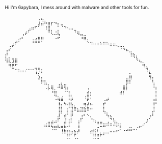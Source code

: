 Hi I'm 6apybara, I mess around with malware and other tools for fun. 



⠀⠀⠀⠀⠀⠀⠀⠀⠀⠀⢀⣄⠀⠀⠀⠀⠀⠀⠀⠀⠀⠀⠀⠀⠀⠀⠀⠀⠀⠀⠀⠀⠀⠀⠀⠀⠀⠀⠀⠀⠀⠀⠀⠀⠀⠀⠀
⠀⠀⠀⠀⠀⠀⠀⠀⠀⠀⣸⣬⠷⣶⡖⠲⡄⣀⠀⠀⠀⠀⠀⠀⠀⠀⠀⠀⠀⠀⠀⠀⠀⠀⠀⠀⠀⠀⠀⠀⠀⠀⠀⠀⠀⠀⠀
⠀⠀⠀⠀⠀⠀⠀⣠⠶⠋⠁⠀⠸⣿⡀⠀⡁⠈⠙⠢⠤⣀⠀⠀⠀⠀⠀⠀⠀⠀⠀⠀⠀⠀⠀⠀⠀⠀⠀⠀⠀⠀⠀⠀⠀⠀⠀
⠀⠀⠀⠀⠀⢠⠞⠁⠀⠀⠀⠀⠀⠉⠣⠬⢧⠀⠀⠀⠀⠈⠻⣤⣀⠀⠀⠀⠀⠀⠀⠀⠀⠀⠀⠀⠀⠀⠀⠀⠀⠀⠀⠀⠀⠀⠀
⠀⠀⠀⢀⡴⠃⠀⠀⢠⣴⣿⡿⠀⠀⠀⠐⠋⠀⠀⠀⠀⠀⠀⠘⠿⡄⠀⠀⠀⠀⠀⠀⠀⠀⠀⠀⠀⠀⠀⠀⠀⠀⠀⠀⠀⠀⠀
⠀⢀⡴⠋⠀⠀⠀⠀⠈⠉⠉⠀⠀⠀⠀⠀⠀⠀⠀⠀⠀⠀⠀⠀⠀⠈⠙⠒⠒⠓⠛⠓⠶⠶⢄⣀⡀⠀⠀⠀⠀⠀⠀⠀⠀⠀⠀
⢠⠎⠀⠀⠀⠀⠀⠀⠀⠀⠀⠀⠀⠀⠀⠀⠀⠀⠀⠀⠀⠀⠀⠀⠀⠀⠀⠀⠀⠀⠀⠀⠀⠀⠀⠈⠙⠦⣀⠀⠀⠀⠀⠀⠀⠀⠀
⡞⡀⠀⠀⠀⠀⠀⠀⠀⠀⠀⠀⠀⠀⠀⠀⠀⠀⠀⠀⠀⠀⠀⠀⠀⠀⠀⠀⠀⠀⠀⠀⠀⠀⠀⠀⠀⠀⠸⢷⡄⠀⠀⠀⠀⠀⠀
⢻⣇⣹⣿⠀⠀⠀⠀⠀⠀⠀⠀⠀⠀⠀⠀⠀⠀⠀⠀⠀⠀⠀⠀⠀⠀⠀⠀⠀⠀⠀⠀⠀⠀⠀⠀⠀⠀⠀⠀⠙⢦⡀⠀⠀⠀⠀
⠀⠻⣟⠋⠀⠀⠀⠀⠀⣀⣀⠀⠀⠀⠀⠀⠀⠀⠀⠀⠀⠀⠀⠀⠀⠀⠀⠀⠀⠀⠀⠀⠀⠀⠀⠀⠀⠀⠀⠀⠀⠀⠻⣄⠀⠀⠀
⠀⠀⠀⠉⠓⠒⠊⠉⠉⢸⡙⠇⠀⠀⠀⠀⠀⠀⠀⠀⠀⠀⠀⠀⠀⠀⠀⠀⠀⠀⠀⠀⠀⠀⠀⠀⠀⠀⡀⠀⠀⠀⠀⠘⣆⠀⠀
⠀⠀⠀⠀⠀⠀⠀⠀⠀⠀⣱⡄⠀⠀⠀⠀⠀⠀⠀⠀⠀⠀⠀⠀⠀⠀⠀⠀⠀⠀⠀⠀⠀⠀⠀⠀⠀⣀⣿⠀⠀⠀⠀⠀⢻⡄⠀
⠀⠀⠀⠀⠀⠀⠀⠀⠀⠀⠀⠟⣧⡀⠀⠀⢀⡄⣀⠀⠀⠀⠀⠀⠀⠀⠀⠀⠀⠀⠀⠀⠀⠀⠀⠀⠀⡿⠇⠀⠀⠀⠀⠀⠀⢣⠀
⠀⠀⠀⠀⠀⠀⠀⠀⠀⠀⠀⠀⠠⡧⢿⡀⠚⠿⢻⡆⠀⠀⠀⠀⠀⢠⠀⠀⠀⠀⠀⠀⠀⠀⠀⠀⣿⡇⠀⠀⠀⠀⠀⠀⠀⠘⡆
⠀⠀⠀⠀⠀⠀⠀⠀⠀⠀⠀⠀⠀⠀⠘⣿⠀⠀⠈⢹⡀⠀⠀⠀⠀⣾⡆⠀⠀⠀⠀⠀⠀⠀⠀⠾⠇⠀⠀⠀⠀⠀⠀⠀⠀⠀⡇
⠀⠀⠀⠀⠀⠀⠀⠀⠀⠀⠀⠀⠀⠀⠀⠨⢷⣾⠀⠸⡷⠀⠀⠀⠘⡿⠂⠀⠀⠀⢀⡴⠀⠀⠀⠀⠀⠀⠀⠀⠀⠀⠀⠀⠀⢠⡇
⠀⠀⠀⠀⠀⠀⠀⠀⠀⠀⠀⠀⠀⠀⠀⠀⢸⡄⠳⢼⣧⡀⠀⠀⢶⡼⠦⠀⠀⠀⡞⠀⠀⠀⠀⠀⠀⠀⠀⠀⠀⠀⠀⠀⠀⢸⠃
⠀⠀⠀⠀⠀⠀⠀⠀⠀⠀⠀⠀⠀⠀⠀⠀⢸⡇⠀⡎⣽⠿⣦⣽⣷⠿⠒⠀⠀⠀⣇⠀⠀⠀⠀⠀⠀⠀⠀⠀⠀⠀⠀⠀⠀⣸⠀
⠀⠀⠀⠀⠀⠀⠀⠀⠀⠀⠀⠀⠀⠀⠀⠀⣸⠁⣴⠃⡿⠀⠀⢠⠆⠢⡀⠀⠀⠀⠈⢧⣄⠀⠀⠀⠀⠀⠀⠀⠀⠀⠀⠀⢠⠇⠀
⠀⠀⠀⠀⠀⠀⠀⠀⠀⠀⠀⠀⠀⣀⣠⣠⠏⠀⣸⢰⡇⠀⢠⠏⠀⠀⠘⢦⣀⣀⠀⢀⠙⢧⡀⠀⠀⠀⠀⠀⠀⠀⠀⡰⠁⠀⠀
⠀⠀⠀⠀⠀⠀⠀⠀⠀⠀⠀⠀⠾⠿⢯⣤⣆⣤⣯⠼⠀⠀⢸⠀⠀⠀⠀⠀⣉⠭⠿⠛⠛⠚⠟⡇⠀⠀⣀⠀⢀⡤⠊⠀⠀⠀⠀
⠀⠀⠀⠀⠀⠀⠀⠀⠀⠀⠀⠀⠀⠀⠈⠉⠀⢸⣷⣶⣤⣦⡼⠀⠀⠀⣴⣯⠇⡀⣀⣀⠤⠤⠖⠁⠐⠚⠛⠉⠁⠀⠀⠀⠀⠀⠀
⠀⠀⠀⠀⠀⠀⠀⠀⠀⠀⠀⠀⠀⠀⠀⠀⠀⠀⠀⣛⠁⢋⡀⠀⠀⠀⠀⣛⣛⠋⠁⠀⠀⠀⠀⠀⠀⠀⠀⠀⠀⠀⠀⠀⠀⠀⠀
